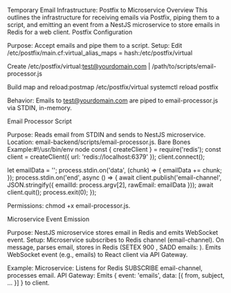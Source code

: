 Temporary Email Infrastructure: Postfix to Microservice
Overview
This outlines the infrastructure for receiving emails via Postfix, piping them to a script, and emitting an event from a NestJS microservice to store emails in Redis for a web client.
Postfix Configuration

Purpose: Accept emails and pipe them to a script.
Setup:
Edit /etc/postfix/main.cf:virtual_alias_maps = hash:/etc/postfix/virtual


Create /etc/postfix/virtual:test@yourdomain.com | /path/to/scripts/email-processor.js


Build map and reload:postmap /etc/postfix/virtual
systemctl reload postfix




Behavior: Emails to test@yourdomain.com are piped to email-processor.js via STDIN, in-memory.

Email Processor Script

Purpose: Reads email from STDIN and sends to NestJS microservice.
Location: email-backend/scripts/email-processor.js.
Bare Bones Example:#!/usr/bin/env node
const { createClient } = require('redis');
const client = createClient({ url: 'redis://localhost:6379' });
client.connect();

let emailData = '';
process.stdin.on('data', (chunk) => { emailData += chunk; });
process.stdin.on('end', async () => {
  await client.publish('email-channel', JSON.stringify({ emailId: process.argv[2], rawEmail: emailData }));
  await client.quit();
  process.exit(0);
});


Permissions: chmod +x email-processor.js.

Microservice Event Emission

Purpose: NestJS microservice stores email in Redis and emits WebSocket event.
Setup:
Microservice subscribes to Redis channel (email-channel).
On message, parses email, stores in Redis (SETEX <uuid> 900 <json>, SADD emails:<username> <uuid>).
Emits WebSocket event (e.g., emails) to React client via API Gateway.


Example:
Microservice: Listens for Redis SUBSCRIBE email-channel, processes email.
API Gateway: Emits { event: 'emails', data: [{ from, subject, ... }] } to client.


